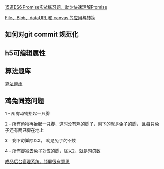 [15道ES6 Promise实战练习题，助你快速理解Promise](https://mp.weixin.qq.com/s/tetfPizYwMtr-XlBRfZAQA)

[File、Blob、dataURL 和 canvas 的应用与转换](https://mp.weixin.qq.com/s/2MVjduB4aK3T4QuFerlXSQ)





## 如何对git commit 规范化





## h5可编辑属性



## 算法题库

[算法题库](https://leetcode-cn.com/problemset/all/)



## 鸡兔同笼问题

1 - 所有动物抬起一只脚

2 - 所有动物再抬起一只脚，这时没有鸡的脚了，剩下的就是兔子的脚，      且每只兔子还有两只脚在地上

3 - 剩下的脚除以2， 就是兔子的个数

4 - 所有脚减去兔子对应的脚，除以2，就是鸡的数









[成品后台管理系统、锁屏很有意思](https://vvbin.cn/next)

